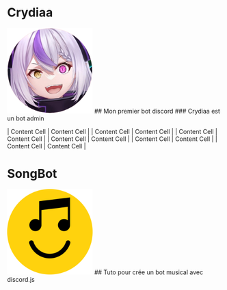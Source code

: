 # Crydiaa
<img style="height:200px; with:200px;" src="Crydiaa.png">
## Mon premier bot discord
### Crydiaa est un bot admin 

| Content Cell  | Content Cell  |
| Content Cell  | Content Cell  |
| Content Cell  | Content Cell  |
| Content Cell  | Content Cell  |
| Content Cell  | Content Cell  |
| Content Cell  | Content Cell  |

# SongBot

<img style="height:200px; with:200px;" src="songbot.png">
## Tuto pour crée un bot musical avec discord.js
